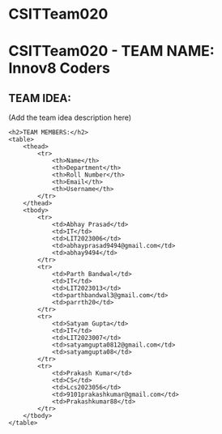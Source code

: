 # CSITTeam020
<!DOCTYPE html>
<html lang="en">
<head>
    <meta charset="UTF-8">
    <meta name="viewport" content="width=device-width, initial-scale=1.0">
    <title>CSITTeam020 - Innov8 Coders</title>
</head>
<body>
    <h1>CSITTeam020 - TEAM NAME: Innov8 Coders</h1>
    <h2>TEAM IDEA:</h2>
    <p>(Add the team idea description here)</p>

    <h2>TEAM MEMBERS:</h2>
    <table>
        <thead>
            <tr>
                <th>Name</th>
                <th>Department</th>
                <th>Roll Number</th>
                <th>Email</th>
                <th>Username</th>
            </tr>
        </thead>
        <tbody>
            <tr>
                <td>Abhay Prasad</td>
                <td>IT</td>
                <td>LIT2023006</td>
                <td>abhayprasad9494@gmail.com</td>
                <td>abhay9494</td>
            </tr>
            <tr>
                <td>Parth Bandwal</td>
                <td>IT</td>
                <td>LIT2023013</td>
                <td>parthbandwal3@gmail.com</td>
                <td>parrth20</td>
            </tr>
            <tr>
                <td>Satyam Gupta</td>
                <td>IT</td>
                <td>LIT2023007</td>
                <td>satyamgupta0812@gmail.com</td>
                <td>satyamgupta08</td>
            </tr>
            <tr>
                <td>Prakash Kumar</td>
                <td>CS</td>
                <td>Lcs2023056</td>
                <td>9101prakashkumar@gmail.com</td>
                <td>Prakashkumar88</td>
            </tr>
        </tbody>
    </table>
</body>
</html>
